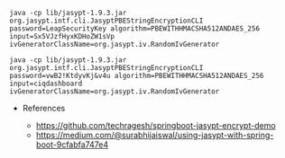 

````
java -cp lib/jasypt-1.9.3.jar org.jasypt.intf.cli.JasyptPBEStringEncryptionCLI password=LeapSecurityKey algorithm=PBEWITHHMACSHA512ANDAES_256 input=Sx5VJzfHyxKDHoZW1sVp ivGeneratorClassName=org.jasypt.iv.RandomIvGenerator

java -cp lib/jasypt-1.9.3.jar org.jasypt.intf.cli.JasyptPBEStringEncryptionCLI password=vwB2!KtdyvKj&v4u algorithm=PBEWITHHMACSHA512ANDAES_256 input=ciqdashboard ivGeneratorClassName=org.jasypt.iv.RandomIvGenerator
````



- References

    - https://github.com/techragesh/springboot-jasypt-encrypt-demo
    - https://medium.com/@surabhijaiswal/using-jasypt-with-spring-boot-9cfabfa747e4
    